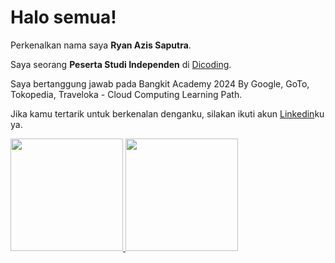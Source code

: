 # Halo semua! 

Perkenalkan nama saya **Ryan Azis Saputra**.<br>

Saya seorang **Peserta Studi Independen** di [Dicoding](https://www.dicoding.com/).<br>

Saya bertanggung jawab pada Bangkit Academy 2024 By Google, GoTo, Tokopedia, Traveloka - Cloud Computing Learning Path.<br>

Jika kamu tertarik untuk berkenalan denganku, silakan ikuti akun [Linkedin](https://www.linkedin.com/in/ryan-azis-saputra-8b40b8294/)ku ya.

<p align="left">
<a href="https://github.com/ryazs">
  <img height="180em" src="https://github-readme-stats-eight-theta.vercel.app/api?username=penuliscode&show_icons=true&theme=algolia&include_all_commits=true&count_private=true"/>
  <img height="180em" src="https://github-readme-stats-eight-theta.vercel.app/api/top-langs/?username=penuliscode&layout=compact&theme=algolia"/>
</a>
</p>
